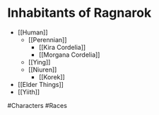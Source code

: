 # Inhabitants of Ragnarok
- [[Human]]
	- [[Perennian]]
		- [[Kira Cordelia]]
		- [[Morgana Cordelia]]
	- [[Ying]]
	- [[Niuren]]
		- [[Korek]]
- [[Elder Things]]
- [[Yiith]]

#Characters #Races